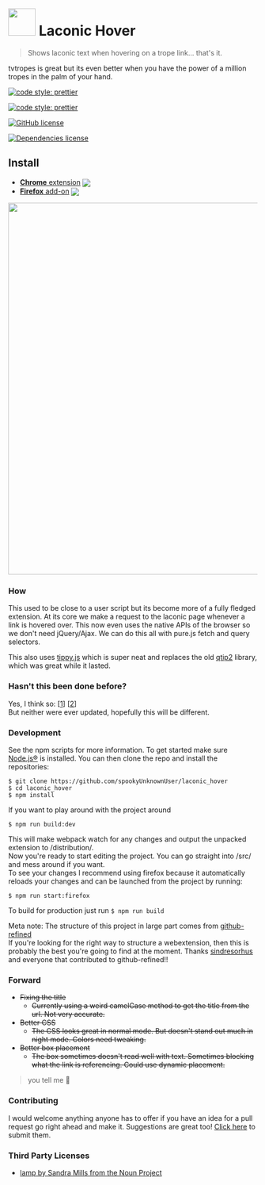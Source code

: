 # <img src="https://cdn.rawgit.com/spookyUnknownUser/6bfc0fb6d49d9c0a20f28038fafebacf/raw/eb7bc8649b0fa458291d675bcef2c6261bcaf348/hover.svg" width="55"> Laconic Hover

[link-cws]: https://chrome.google.com/webstore/detail/laconic-hover/ignndocldlheghlflchdbokagecncgmm "Version published on Chrome Web Store"
[link-amo]: https://addons.mozilla.org/en-US/firefox/addon/laconic-hover/ "Version published on Mozilla Add-ons"

> Shows laconic text when hovering on a trope link... that's it.

tvtropes is great but its even better when you have the power of a million tropes in the palm of your hand.

<P>

[![code style: prettier](https://travis-ci.com/spookyUnknownUser/laconic_hover.svg?token=PJHXpbDxewtgA5uyyPPy&branch=master)](https://travis-ci.com/spookyUnknownUser/laconic_hover)

[![code style: prettier](https://img.shields.io/badge/code_style-prettier-ff69b4.svg?style)](https://github.com/prettier/prettier)

[![GitHub license](https://img.shields.io/github/license/Naereen/StrapDown.js.svg)](https://github.com/Naereen/StrapDown.js/blob/master/LICENSE)

[![Dependencies license](https://david-dm.org/spookyUnknownUser/laconic_hover.svg)](https://david-dm.org/spookyUnknownUser/laconic_hover.svg)

</P>

## Install

- [**Chrome** extension][link-cws] [<img valign="middle" src="https://img.shields.io/chrome-web-store/v/ignndocldlheghlflchdbokagecncgmm.svg?label=%20">][link-cws]
- [**Firefox** add-on][link-amo] [<img valign="middle" src="https://img.shields.io/amo/v/laconic-hover.svg?label=%20">][link-amo]

<p align = "left">
    <img width="750" src="https://user-images.githubusercontent.com/16196262/48306356-c8d67b80-e53f-11e8-94fb-6564224b73a3.gif">
</p>

### How

This used to be close to a user script but its become more of a fully fledged extension. At its core we make a request to the laconic page whenever a link is hovered over. This now even uses the native APIs of the browser so we don't need jQuery/Ajax. We can do this all with pure.js fetch and query selectors.

This also uses [tippy.js](https://atomiks.github.io/tippyjs/) which is super neat and replaces the old [qtip2](http://qtip2.com/) library, which was great while it lasted.

### Hasn't this been done before?

Yes, I think so:
[[1](http://userscripts-mirror.org/scripts/show/130346)]
[[2](https://chrome.google.com/webstore/detail/tropes-helper-beta/nbmecnaokkbfonmbplonmnekhiklkjlm)]  
But neither were ever updated, hopefully this will be different.

### Development

See the npm scripts for more information. To get started make sure [Node.js®](https://nodejs.org/en/) is installed. You can then clone the repo and install the repositories:

`$ git clone https://github.com/spookyUnknownUser/laconic_hover`  
`$ cd laconic_hover`  
`$ npm install`

If you want to play around with the project around

`$ npm run build:dev`

This will make webpack watch for any changes and output the unpacked extension to /distribution/.  
Now you're ready to start editing the project. You can go straight into /src/ and mess around if you want.  
To see your changes I recommend using firefox because it automatically reloads your changes and can be launched from the project by running:

`$ npm run start:firefox`

To build for production just run `$ npm run build`

Meta note: The structure of this project in large part comes from [github-refined](https://github.com/sindresorhus/refined-github/tree/65fd58a1f1505ff348e3a9111ccda1236c3b563f)  
If you're looking for the right way to structure a webextension, then this is probably the best you're going to find at the moment. Thanks [sindresorhus](https://github.com/sindresorhus/refined) and everyone that contributed to github-refined!!

### Forward

- ~~Fixing the title~~
  - ~~Currently using a weird camelCase method to get the title from the url. Not very accurate.~~
- ~~Better CSS~~
  - ~~The CSS looks great in normal mode. But doesn't stand out much in night mode. Colors need tweaking.~~
- ~~Better box placement~~
  - ~~The box sometimes doesn't read well with text. Sometimes blocking what the link is referencing. Could use dynamic placement.~~

> you tell me 🌯

### Contributing

I would welcome anything anyone has to offer if you have an idea for a pull request go right ahead and make it. Suggestions are great too! [Click here](https://github.com/spookyUnknownUser/laconic_hover/issues/new) to submit them.

### Third Party Licenses

- [lamp by Sandra Mills from the Noun Project](https://thenounproject.com/search/?q=lamp+shade&i=121407)
